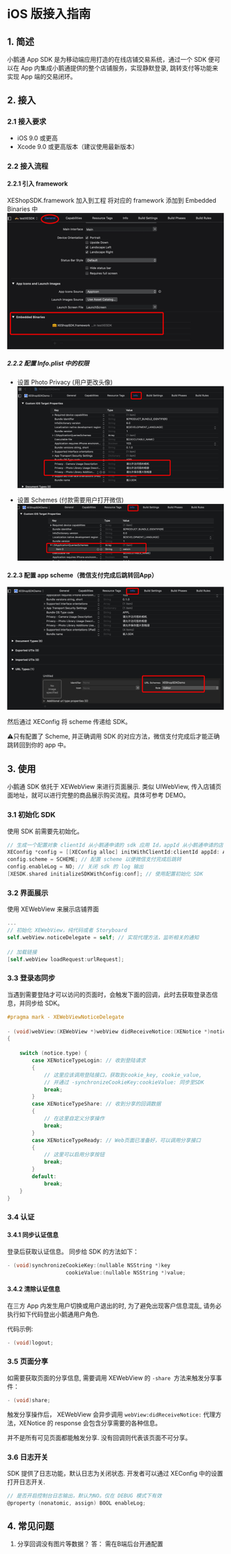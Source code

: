 # iOS 版接入指南


## 1. 简述

小鹅通 App SDK 是为移动端应用打造的在线店铺交易系统，通过一个 SDK 便可以在 App 内集成小鹅通提供的整个店铺服务，实现静默登录, 跳转支付等功能来实现 App 端的交易闭环。

## 2. 接入

### 2.1 接入要求
- iOS 9.0 或更高
- Xcode 9.0 或更高版本（建议使用最新版本）

### 2.2 接入流程

#### 2.2.1 引入 framework

XEShopSDK.framework 加入到工程
将对应的 framework 添加到 Embedded Binaries 中
![-w550](./doc/15571099199426/15614525969737.jpg)


##### 2.2.2 配置 Info.plist 中的权限

- 设置 Photo Privacy (用户更改头像)
![-w700](./doc/15571099199426/15614527811975.jpg)

- 设置 Schemes (付款需要用户打开微信)
![-w700](./doc/15571099199426/15614529369883.jpg)


#### 2.2.3 配置 app scheme（微信支付完成后跳转回App）

![-w700](./doc/15571099199426/15614530489724.jpg)

然后通过 XEConfig 将 scheme 传递给 SDK。

⚠️只有配置了 Scheme, 并正确调用 SDK 的对应方法，微信支付完成后才能正确跳转回到你的 app 中。


## 3. 使用

小鹅通 SDK 依托于 XEWebView 来进行页面展示. 类似 UIWebView, 传入店铺页面地址，就可以进行完整的商品展示购买流程。具体可参考 DEMO。

### 3.1 初始化 SDK

使用 SDK 前需要先初始化。

```Objective-C
// 生成一个配置对象 clientId 从小鹅通申请的 sdk 应用 Id，appId 从小鹅通申请的店铺 Id
XEConfig *config = [[XEConfig alloc] initWithClientId:clientId appId: APPID]
config.scheme = SCHEME; // 配置 scheme 以便微信支付完成后跳转
config.enableLog = NO; // 关闭 sdk 的 log 输出
[XESDK.shared initializeSDKWithConfig:conf]; // 使用配置初始化 SDK
```

### 3.2 界面展示

使用 XEWebView 来展示店铺界面

```Objective-C
...
// 初始化 XEWebView，纯代码或者 Storyboard
self.webView.noticeDelegate = self; // 实现代理方法，监听相关的通知

// 加载链接
[self.webView loadRequest:urlRequest];
```

### 3.3 登录态同步

当遇到需要登陆才可以访问的页面时，会触发下面的回调，此时去获取登录态信息，并同步给 SDK。


```Objective-C
#pragma mark - XEWebViewNoticeDelegate

- (void)webView:(XEWebView *)webView didReceiveNotice:(XENotice *)notice
{

    switch (notice.type) {
        case XENoticeTypeLogin: // 收到登陆请求
        {
            // 这里应该调用登陆接口，获取到cookie_key, cookie_value,
            // 并通过 -synchronizeCookieKey:cookieValue: 同步至SDK
            break;
        }
        case XENoticeTypeShare: // 收到分享的回调数据
        {
            // 在这里自定义分享操作
            break;
        }
        case XENoticeTypeReady: // Web页面已准备好，可以调用分享接口
        {
            // 这里可以启用分享按钮
            break;
        }
        default:
            break;
    }
}
```

### 3.4 认证

#### 3.4.1 同步认证信息

登录后获取认证信息。
同步给 SDK 的方法如下：

```Objective-C
- (void)synchronizeCookieKey:(nullable NSString *)key
                   cookieValue:(nullable NSString *)value;
```

#### 3.4.2 清除认证信息

在三方 App 内发生用户切换或用户退出的时, 为了避免出现客户信息混乱, 请务必执行如下代码登出小鹅通用户角色.

代码示例:

```Objective-C
- (void)logout;
```
### 3.5 页面分享

如需要获取页面的分享信息, 需要调用 XEWebView 的 `-share `方法来触发分享事件：

```Objective-C
- (void)share;
```

触发分享操作后， XEWebView 会异步调用 `webView:didReceiveNotice:` 代理方法，XENotice 的 response 会包含分享需要的各种信息。

并不是所有可见页面都能触发分享. 没有回调则代表该页面不可分享。

### 3.6 日志开关

SDK 提供了日志功能，默认日志为关闭状态. 开发者可以通过 XEConfig 中的设置打开日志开关.

```Objective-C
// 是否开启控制台日志输出，默认为NO。仅在 DEBUG 模式下有效
@property (nonatomic, assign) BOOL enableLog; 
```

## 4. 常见问题

1. 分享回调没有图片等数据？
答： 需在B端后台开通配置
